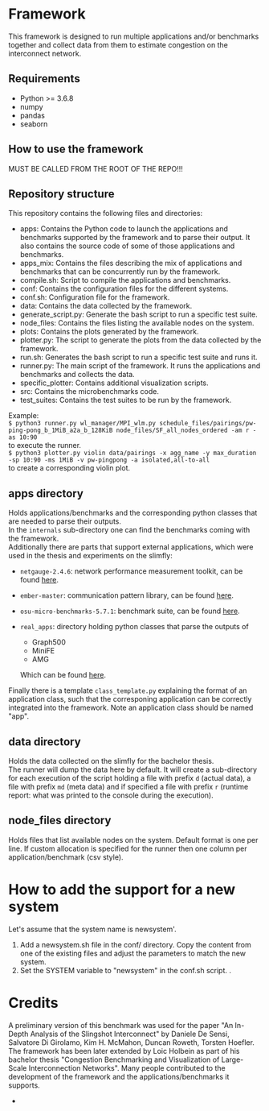 # Framework
This framework is designed to run multiple applications and/or benchmarks together and collect data from them to estimate congestion on the interconnect network. 

## Requirements
- Python >= 3.6.8
- numpy
- pandas
- seaborn

## How to use the framework

MUST BE CALLED FROM THE ROOT OF THE REPO!!! 

## Repository structure
This repository contains the following files and directories:
- apps: Contains the Python code to launch the applications and benchmarks supported by the framework and to parse their output.
        It also contains the source code of some of those applications and benchmarks.
- apps_mix: Contains the files describing the mix of applications and benchmarks that can be concurrently run by the framework.
- compile.sh: Script to compile the applications and benchmarks.
- conf: Contains the configuration files for the different systems.
- conf.sh: Configuration file for the framework.
- data: Contains the data collected by the framework.
- generate_script.py: Generate the bash script to run a specific test suite.
- node_files: Contains the files listing the available nodes on the system.
- plots: Contains the plots generated by the framework.
- plotter.py: The script to generate the plots from the data collected by the framework.
- run.sh: Generates the bash script to run a specific test suite and runs it.
- runner.py: The main script of the framework. It runs the applications and benchmarks and collects the data.
- specific_plotter: Contains additional visualization scripts.
- src: Contains the microbenchmarks code.
- test_suites: Contains the test suites to be run by the framework.

Example: \
`$ python3 runner.py wl_manager/MPI_wlm.py schedule_files/pairings/pw-ping-pong_b_1MiB_a2a_b_128KiB node_files/SF_all_nodes_ordered -am r -as 10:90`\
to execute the runner. \
`$ python3 plotter.py violin data/pairings -x agg_name -y max_duration -sp 10:90 -ms 1MiB -v pw-pingpong -a isolated,all-to-all`\
to create a corresponding violin plot.

## apps directory
Holds applications/benchmarks and the corresponding python classes that are needed to parse their outputs. \
In the `internals` sub-directory one can find the benchmarks coming with the framework. \
Additionally there are parts that support external applications, which were used in the thesis and experiments on the slimfly:
- `netgauge-2.4.6`: network performance measurement toolkit, can be found [here](https://htor.inf.ethz.ch/research/netgauge/).
- `ember-master`: communication pattern library, can be found [here](https://github.com/sstsimulator/ember).
- `osu-micro-benchmarks-5.7.1`: benchmark suite, can be found [here](http://mvapich.cse.ohio-state.edu/benchmarks/).
- `real_apps`: directory holding python classes that parse the outputs of
  - Graph500
  - MiniFE
  - AMG

  Which can be found [here](https://gitlab.com/domke/t2hx).
  
Finally there is a template `class_template.py` explaining the format of an application class, such that the corresponing application can be correctly integrated into the framework. Note an application class should be named "app".

## data directory
Holds the data collected on the slimfly for the bachelor thesis.\
The runner will dump the data here by default. It will create a sub-directory for each execution of the script holding a file with prefix `d` (actual data), a file with prefix `md` (meta data) and if specified a file with prefix `r` (runtime report: what was printed to the console during the execution).


## node_files directory
Holds files that list available nodes on the system. Default format is one per line. If custom allocation is specified for the runner then one column per application/benchmark (csv style).

# How to add the support for a new system
Let's assume that the system name is newsystem'.
1) Add a newsystem.sh file in the conf/ directory. Copy the content from one of the existing files and adjust the parameters to match the new system.
2) Set the SYSTEM variable to "newsystem" in the conf.sh script.
.
# Credits
A preliminary version of this benchmark was used for the paper "An In-Depth Analysis of the Slingshot Interconnect" by Daniele De Sensi, Salvatore Di Girolamo, Kim H. McMahon, Duncan Roweth, Torsten Hoefler. The framework has been later extended by Loic Holbein as part of his bachelor thesis "Congestion Benchmarking and Visualization of Large-Scale Interconnection Networks". Many people contributed to the development of the framework and the applications/benchmarks it supports. 

- 